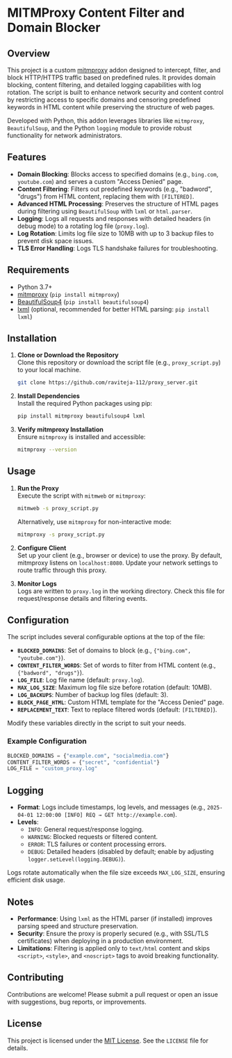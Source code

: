 # MITMProxy Content Filter and Domain Blocker

## Overview

This project is a custom [mitmproxy](https://mitmproxy.org/) addon designed to intercept, filter, and block HTTP/HTTPS traffic based on predefined rules. It provides domain blocking, content filtering, and detailed logging capabilities with log rotation. The script is built to enhance network security and content control by restricting access to specific domains and censoring predefined keywords in HTML content while preserving the structure of web pages.

Developed with Python, this addon leverages libraries like `mitmproxy`, `BeautifulSoup`, and the Python `logging` module to provide robust functionality for network administrators.

## Features

- **Domain Blocking**: Blocks access to specified domains (e.g., `bing.com`, `youtube.com`) and serves a custom "Access Denied" page.
- **Content Filtering**: Filters out predefined keywords (e.g., "badword", "drugs") from HTML content, replacing them with `[FILTERED]`.
- **Advanced HTML Processing**: Preserves the structure of HTML pages during filtering using `BeautifulSoup` with `lxml` or `html.parser`.
- **Logging**: Logs all requests and responses with detailed headers (in debug mode) to a rotating log file (`proxy.log`).
- **Log Rotation**: Limits log file size to 10MB with up to 3 backup files to prevent disk space issues.
- **TLS Error Handling**: Logs TLS handshake failures for troubleshooting.

## Requirements

- Python 3.7+
- [mitmproxy](https://mitmproxy.org/) (`pip install mitmproxy`)
- [BeautifulSoup4](https://www.crummy.com/software/BeautifulSoup/) (`pip install beautifulsoup4`)
- [lxml](https://lxml.de/) (optional, recommended for better HTML parsing: `pip install lxml`)

## Installation

1. **Clone or Download the Repository**  
   Clone this repository or download the script file (e.g., `proxy_script.py`) to your local machine.

   ```bash
   git clone https://github.com/raviteja-112/proxy_server.git
   ```

2. **Install Dependencies**  
   Install the required Python packages using pip:

   ```bash
   pip install mitmproxy beautifulsoup4 lxml
   ```

3. **Verify mitmproxy Installation**  
   Ensure `mitmproxy` is installed and accessible:

   ```bash
   mitmproxy --version
   ```

## Usage

1. **Run the Proxy**  
   Execute the script with `mitmweb` or `mitmproxy`:

   ```bash
   mitmweb -s proxy_script.py
   ```

   Alternatively, use `mitmproxy` for non-interactive mode:

   ```bash
   mitmproxy -s proxy_script.py
   ```

2. **Configure Client**  
   Set up your client (e.g., browser or device) to use the proxy. By default, mitmproxy listens on `localhost:8080`. Update your network settings to route traffic through this proxy.

3. **Monitor Logs**  
   Logs are written to `proxy.log` in the working directory. Check this file for request/response details and filtering events.

## Configuration

The script includes several configurable options at the top of the file:

- **`BLOCKED_DOMAINS`**: Set of domains to block (e.g., `{"bing.com", "youtube.com"}`).
- **`CONTENT_FILTER_WORDS`**: Set of words to filter from HTML content (e.g., `{"badword", "drugs"}`).
- **`LOG_FILE`**: Log file name (default: `proxy.log`).
- **`MAX_LOG_SIZE`**: Maximum log file size before rotation (default: 10MB).
- **`LOG_BACKUPS`**: Number of backup log files (default: 3).
- **`BLOCK_PAGE_HTML`**: Custom HTML template for the "Access Denied" page.
- **`REPLACEMENT_TEXT`**: Text to replace filtered words (default: `[FILTERED]`).

Modify these variables directly in the script to suit your needs.

### Example Configuration
```python
BLOCKED_DOMAINS = {"example.com", "socialmedia.com"}
CONTENT_FILTER_WORDS = {"secret", "confidential"}
LOG_FILE = "custom_proxy.log"
```

## Logging

- **Format**: Logs include timestamps, log levels, and messages (e.g., `2025-04-01 12:00:00 [INFO] REQ → GET http://example.com`).
- **Levels**: 
  - `INFO`: General request/response logging.
  - `WARNING`: Blocked requests or filtered content.
  - `ERROR`: TLS failures or content processing errors.
  - `DEBUG`: Detailed headers (disabled by default; enable by adjusting `logger.setLevel(logging.DEBUG)`).

Logs rotate automatically when the file size exceeds `MAX_LOG_SIZE`, ensuring efficient disk usage.

## Notes

- **Performance**: Using `lxml` as the HTML parser (if installed) improves parsing speed and structure preservation.
- **Security**: Ensure the proxy is properly secured (e.g., with SSL/TLS certificates) when deploying in a production environment.
- **Limitations**: Filtering is applied only to `text/html` content and skips `<script>`, `<style>`, and `<noscript>` tags to avoid breaking functionality.

## Contributing

Contributions are welcome! Please submit a pull request or open an issue with suggestions, bug reports, or improvements.

## License

This project is licensed under the [MIT License](LICENSE). See the `LICENSE` file for details.

